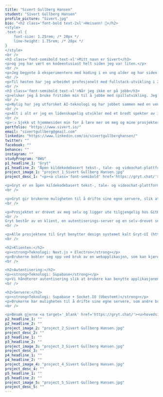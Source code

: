 ```yaml
---
title: "Sivert Gullberg Hansen"
student: "Sivert Gullberg Hansen"
profile_picture: "Sivert.jpg"
bio: "<h2 class='font-bold text-2xl'>Heisann! 👋</h2>
<style>
.text-xl {
    font-size: 1.25rem; /* 20px */
    line-height: 1.75rem; /* 28px */
}
</style>
<br />
<h3 class='font-semibold text-xl'>Mitt navn er Sivert</h3>
<p>og jeg har vært en kodeentusiast helt siden jeg var liten.</p>
<br />
<p>Jeg begynte å eksperimentere med koding i en ung alder og har siden den gang vært hekta. For øyeblikket har jeg opparbeidet ca. 7 år med kodeerfaring.</p>
<br />
<p>Til høsten har jeg arbeidet profesjonelt med fullstack-utvikling i 2 år.</p>
<br />
<h3 class='font-semibold text-xl'>Når jeg ikke er på jobb</h3>
<p>elsker jeg å bruke fritiden min til å jobbe med spillutvikling. Jeg er en stor fan av spillmotorene Unity, Unreal Engine og Roblox, og har jobbet med disse motorene siden 2015.</p>
<br />
<p>Nylig har jeg utforsket AI-teknologi og har jobbet sammen med en venn, <a target='_blank' href='olahul'><u>Ola Hulleberg</u></a>, for å trene en gjennkjennings-modell, som gjenkjenner skapninger i et videospill. Vi planlegger å bruke modellen til å lage en automatisert `shiny-fanger` som vil både trene våre egne skapninger og fange alle sjeldne skapninger den møter på. Det har vært et spennende prosjekt og jeg gleder meg til å se hvor det tar oss.</p>
<br />
<p>Alt i alt er jeg en lidenskapelig utvikler med et bredt spekter av interesser. Jeg er opptatt av kvalitet i alt jeg gjør, og jeg gleder meg til å se hvor karrieren min tar meg. 😊</p>
<br />
<p>👈 Sjekk ut hjemmesiden min for å lære mer om meg og mine prosjekter</p>"
portfolio: "https://www.sivert.io/"
email: "sivertgullberg@gmail.com"
linkedin: "https://www.linkedin.com/in/sivertgullberghansen/"
twitter: ""
facebook: ""
behance: ""
instagram: ""
studyProgram: "BWU"
p1_headline_1: "Gryt"
p1_headline_2: "Åpen kildekodebasert tekst-, tale- og videochat-plattform"
project_image_1: "project_1_Sivert Gullberg Hansen.jpg"
project_desc_1: "<p><a class='font-semibold' href='https://gryt.chat/'><u>gryt.chat</u></a></p>

<p>Gryt er en åpen kildekodebasert tekst-, tale- og videochat-plattform som verdsetter personvern. Prosjektet er i start-fasen og under konstant endring.</p>
<br />

<p>Gryt gir brukerne muligheten til å drifte sine egne servere, slik at de har full kontroll over samtaler og data som deles. Gryt er en sikker og privat kommunikasjonsplattform som gir brukerne mulighet til å kommunisere fritt og samtidig beskytte personvernet sitt.</p>
<br />

<p>Prosjektet er drevet av meg selv og ligger ute tilgjengelig hos GitHub (https://github.com/Gryt-chat).
<br />
Gryt består av en klient, en autentiserings-server og en selv-drevet server.</p>
<br />

<p>Alle prosjektene til Gryt benytter design systemet kalt Gryt-UI (https://www.npmjs.com/package/@gryt/ui). Dette gir alle applikasjonene identisk utseende og følelse. Gryt-UI er basert på React og benytter Tailwind + DaisyUI.</p>
<br />

<h2>Klienten:</h2>
<p><strong>Teknologi: Next.js + Electron</strong></p>
<p>Brukerne kobler seg opp ved bruk av en webapplikasjon, som kan kjøres i nettleser eller som en skrivebords-applikasjon.</p>
<br />

<h2>Autentisering:</h2>
<p><strong>Teknologi: Supabase</strong></p>
<p>Vi håndterer autentisering slik at brukere kan benytte applikasjonen over flere enheter. På denne måten vil alt være synkronisert mellom enhetene. Våre databaser inneholder kun informasjon om innlogging og hvilke servere man tar del i.</p>
<br />

<h2>Servere:</h2>
<p><strong>Teknologi: Supabase + Socket.IO (Ubestemt)</strong></p>
<p>Brukerne har muligheten til å drifte sine egne servere, som andre brukere kan koble seg opp mot. Dette gjør at brukere kan kommunisere seg i mellom. Det er og planlagt muligheten til å opprette flere samfunn innad i en server, slik at man kan eksempelvis ha en plass for vennegjengen og en annen for kollegaer/klassekamerater.</p>
<br />

<p>Besøk gjerne <a target='_blank' href='https://gryt.chat/'><u>hovedsiden til Gryt</u></a> for å se flere egenskaper Gryt tilbyr.</p>"
p2_headline_1: ""
p2_headline_2: ""
project_image_2: "project_2_Sivert Gullberg Hansen.jpg"
project_desc_2: ""
p3_headline_1: ""
p3_headline_2: ""
project_image_3: "project_3_Sivert Gullberg Hansen.jpg"
project_desc_3: ""
p4_headline_1: ""
p4_headline_2: ""
project_image_4: "project_4_Sivert Gullberg Hansen.jpg"
project_desc_4: ""
p5_headline_1: ""
p5_headline_2: ""
project_image_5: "project_5_Sivert Gullberg Hansen.jpg"
project_desc_5: ""
---
```

